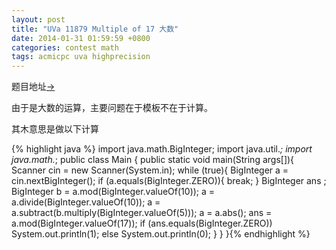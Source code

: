 ```yaml
---
layout: post
title: "UVa 11879 Multiple of 17 大数"
date: 2014-01-31 01:59:59 +0800
categories: contest math
tags: acmicpc uva highprecision
---
```

题目地址<a title="UVa 11879" href="http://uva.onlinejudge.org/index.php?option=com_onlinejudge&Itemid=8&page=show_problem&problem=3001" target="_blank">-></a>

由于是大数的运算，主要问题在于模板不在于计算。

其木意思是做以下计算

{% highlight java %}
import java.math.BigInteger;
import java.util.*;
import java.math.*;
public class Main {
	public static void main(String args[]){
    	  Scanner cin = new Scanner(System.in);
    	  while (true){
    		  BigInteger a = cin.nextBigInteger();
    		  if (a.equals(BigInteger.ZERO)){
    			  break;
    		  }
    		  BigInteger ans ;
    		  BigInteger b = a.mod(BigInteger.valueOf(10));
    		  a = a.divide(BigInteger.valueOf(10));
    		  a = a.subtract(b.multiply(BigInteger.valueOf(5)));
    		  a = a.abs();
    		  ans = a.mod(BigInteger.valueOf(17));
    		  if (ans.equals(BigInteger.ZERO))
    			  System.out.println(1);
    		  else
    			  System.out.println(0);
    	  }
      }
}{% endhighlight %}
